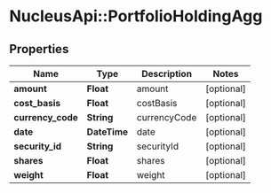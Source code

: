 # NucleusApi::PortfolioHoldingAgg

## Properties
Name | Type | Description | Notes
------------ | ------------- | ------------- | -------------
**amount** | **Float** | amount | [optional] 
**cost_basis** | **Float** | costBasis | [optional] 
**currency_code** | **String** | currencyCode | [optional] 
**date** | **DateTime** | date | [optional] 
**security_id** | **String** | securityId | [optional] 
**shares** | **Float** | shares | [optional] 
**weight** | **Float** | weight | [optional] 


